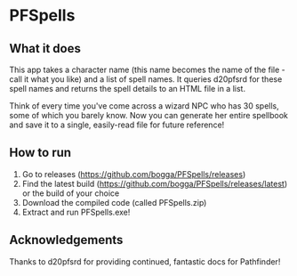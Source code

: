 # PFSpells

## What it does
This app takes a character name (this name becomes the name of the file - call it what you like) and a list of spell names. It queries d20pfsrd for these spell names and returns the spell details to an HTML file in a list.

Think of every time you've come across a wizard NPC who has 30 spells, some of which you barely know. Now you can generate her entire spellbook and save it to a single, easily-read file for future reference!

## How to run
1. Go to releases (https://github.com/bogga/PFSpells/releases)
2. Find the latest build (https://github.com/bogga/PFSpells/releases/latest) or the build of your choice
3. Download the compiled code (called PFSpells.zip)
4. Extract and run PFSpells.exe!

## Acknowledgements
Thanks to d20pfsrd for providing continued, fantastic docs for Pathfinder!
